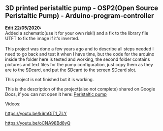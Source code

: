 <h2>3D printed peristaltic pump - OSP2(Open Source Peristaltic Pump) - Arduino-program-controller</h2>

<b>Edit 22/05/2020:</b></br>
Added a schematic(use it for your own risk!) and a fix to the library file UTFT to fix the image if it's inverted.
</br></br>
This project was done a few years ago and to describe all steps needed I need to go back and test it when I have time, but the code for the arduino inside the folder here is tested and working, the second folder contains pictures and text files for the pump configuration, just copy them as they are to the SDcard, and put the SDcard to the screen SDcard slot.

This project is not finished but it is working.

This is the description of the project(also not complete) shared on Google Docs, if you can not open it here: 
<a href="https://docs.google.com/document/d/1LbuHTzObYambpghvvagBYFq4LxzemCzu4StoPfHHYoI/edit?usp=sharing">Peristaltic pump</a>

Videos:

https://youtu.be/k6mOiT1_ZLY

https://youtu.be/oCNA98Bd8yQ
